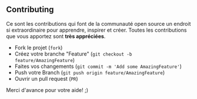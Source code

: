 ## Contributing

Ce sont les contributions qui font de la communauté open source un endroit si extraordinaire pour apprendre, inspirer et créer. Toutes les contributions que vous apportez sont **très appréciées**.

- Fork le projet (```fork```)
- Créez votre branche "Feature" (```git checkout -b feature/AmazingFeature```)
- Faites vos changements (```git commit -m 'Add some AmazingFeature'```)
- Push votre Branch (```git push origin feature/AmazingFeature```)
- Ouvrir un pull request (```PR```)

Merci d'avance pour votre aide! ;)
